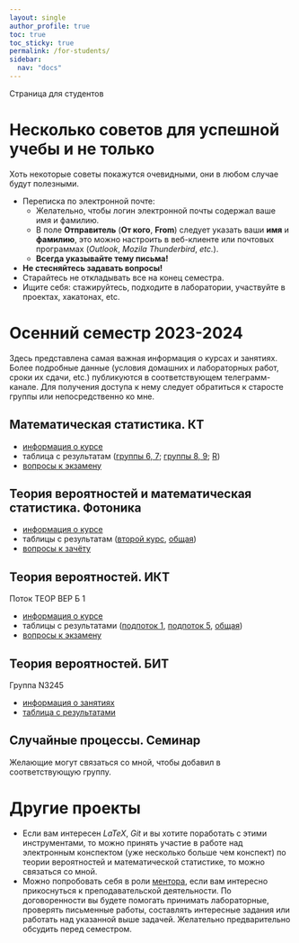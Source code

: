 ```yaml
---
layout: single
author_profile: true
toc: true
toc_sticky: true
permalink: /for-students/
sidebar:
  nav: "docs"
---
```


Страница для студентов

# Несколько советов для успешной учебы и не только

Хоть некоторые советы покажутся очевидными, они в любом случае будут полезными.

 - Переписка по электронной почте:
   - Желательно, чтобы логин электронной почты содержал ваше имя и фамилию.
   - В поле **Отправитель** (**От кого**, **From**) следует указать ваши **имя** и **фамилию**, это
   можно настроить в веб-клиенте или почтовых программах (*Outlook*, *Mozila Thunderbird*, *etc.*).
   - **Всегда указывайте тему письма!**
 - **Не стесняйтесь задавать вопросы!**
 - Старайтесь не откладывать все на конец семестра.
 - Ищите себя: стажируйтесь, подходите в лаборатории, участвуйте в проектах, хакатонах, etc.

# Осенний семестр 2023-2024

Здесь представлена самая важная информация о курсах и занятиях.
Более подробные данные (условия домашних и лабораторных работ, сроки их сдачи, etc.) публикуются
в соответствующем телеграмм-канале. Для получения доступа к нему
следует обратиться к старосте группы или непосредственно ко мне.

## Математическая статистика. КТ

- [информация о курсе](https://docs.google.com/document/d/1VtV-ikveLxyh32C2AYrXTrXvIrjpDM_DEGVx1lZ_nl8/edit?usp=sharing)
- таблица с результатам ([группы 6, 7](https://docs.google.com/spreadsheets/d/1mtzr1n5k2ns72kKfjY646dpT8w3xYSKnrt_X_BHcVP4/edit?usp=sharing); [группы 8, 9](https://docs.google.com/spreadsheets/d/1rZdUzc_I1fQCSM8iqWoSR-5ufQnkxCR3f-qUNPFhJLE/edit?usp=sharing); [R](https://docs.google.com/spreadsheets/d/1E66-n9Ig1NRQILjBN6KLxJmXrLxH-nWdfEdkdwaUYjM/edit?usp=sharing))
- [вопросы к экзамену](https://drive.google.com/file/d/1Im4-pnejcJL4TnWjX6IhR6Awc6HGRXNA/view?usp=sharing)

## Теория вероятностей и математическая статистика. Фотоника

- [информация о курсе](https://docs.google.com/document/d/16qAYsDs02wBYC7Am_Wt3YrmO3MAi5WuSFAG4klwbtEo/edit?usp=sharing)
- таблицы с результатам ([второй курс](https://docs.google.com/spreadsheets/d/14YBJkrceH6pVX0eZPlhi_KmJc0ES0hqCrKpqvFpPJtE/edit?usp=sharing), [общая](https://docs.google.com/spreadsheets/d/1P7Ery4oeYdc4NCI-BLrAqvK3A9GDurOB6j-OBY4DR64/edit?usp=sharing))
- [вопросы к зачёту](https://drive.google.com/file/d/1xk2rGJHMVkCsxjBtO2daj4esAfavmwAt/view?usp=sharing)

## Теория вероятностей. ИКТ

Поток ТЕОР ВЕР Б 1

- [информация о курсе](https://docs.google.com/document/d/1CIbgs3guITKO0juQoqt0was1a3mVVxrEjVnS4fSeMD4/edit?usp=sharing)
- таблицы с результатами ([подпоток 1](https://docs.google.com/spreadsheets/d/1BvPWcr5LAvL3vBgCfTOPGbeF0kjxSclKltE-8bEnfl0/edit?usp=sharing), [подпоток 5](https://docs.google.com/spreadsheets/d/1dVICVATCPmIgzy0U5kzZeF4E9bNRkr3472dbxgXicnI/edit?usp=sharing), [общая](https://docs.google.com/spreadsheets/d/15Pde4adBO3O_ORkZ4ln8vjlZTKyuA_a2Jn8a32YeTJw/edit?usp=sharing))
- [вопросы к экзамену](https://drive.google.com/file/d/1xPmY_eAdDnjLCPyH10gGTvMdLUG2ZjJy/view?usp=sharing) 

## Теория вероятностей. БИТ

Группа N3245

- [информация о занятиях](https://docs.google.com/document/d/1RrxPI-L_uaHg41WII1FqljhwqfgeQmYIyxvE5fW7T3Y/edit?usp=sharing)
- [таблица с результатами](https://docs.google.com/spreadsheets/d/1RPWKsLJ5otMI6B3OlLLfRq6-pF-vtPFAlCfqpSYfFB4/edit?usp=sharing)

## Случайные процессы. Семинар

Желающие могут связаться со мной, чтобы добавил в соответствующую группу.

# Другие проекты

- Если вам интересен *LaTeX*, *Git* и вы хотите поработать с этими инструментами, то можно принять участие в работе над
электронным конспектом (уже несколько больше чем конспект) по теории вероятностей и математической статистике, то можно
связаться со мной.
- Можно попробовать себя в роли [ментора](https://vk.com/itmomentors), если вам интересно прикоснуться к
преподавательской деятельности.
По договоренности вы будете
помогать принимать лабораторные, проверять письменные работы, составлять интересные задания или
работать над указанной выше задачей. Желательно предварительно обсудить перед семестром.